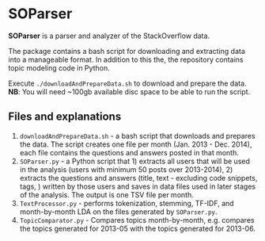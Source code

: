 # SOParser


**SOParser** is a parser and analyzer of the StackOverflow data.

The package contains a bash script for downloading and extracting data into a manageable format. 
In addition to this the, the repository contains topic modeling code in Python.

Execute ```./downloadAndPrepareData.sh``` to download and prepare the data. **NB**: You will need ~100gb available disc 
space to be able to run the script.  


## Files and explanations
1. ```downloadAndPrepareData.sh``` - a bash script that downloads and prepares the data. The script creates one file per 
month (Jan. 2013 - Dec. 2014), each file contains the questions and answers posted in that month.
1. ```SOParser.py``` - a Python script that 1) extracts all users that will be used in the analysis (users with minimum 
50 posts over 2013-2014), 2) extracts the questions and answers (title, text - excluding code snippets, tags, ) written 
by those users and saves in data files used in later stages of the analysis. The output is one TSV file per month.
1. ```TextProcessor.py``` - performs tokenization, stemming, TF-IDF, and month-by-month LDA on the files generated by 
```SOParser.py```.
1. ```TopicComparator.py``` - Compares topics month-by-month, e.g. compares the topics generated for 2013-05 with the 
topics generated for 2013-06.